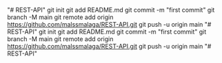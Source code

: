 "# REST-API"  git init git add README.md git commit -m "first commit" git branch -M main git remote add origin https://github.com/malssmalaga/REST-API.git git push -u origin main
"# REST-API"  git init git add README.md git commit -m "first commit" git branch -M main git remote add origin https://github.com/malssmalaga/REST-API.git git push -u origin main
"# REST-API" 
